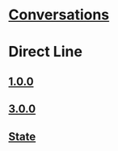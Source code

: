 
# [Conversations](api/conversations.json)
# Direct Line
## [1.0.0](api/direct-line-v1.json)
## [3.0.0](api/direct-line-v3.json)
## [State](api/state.json)